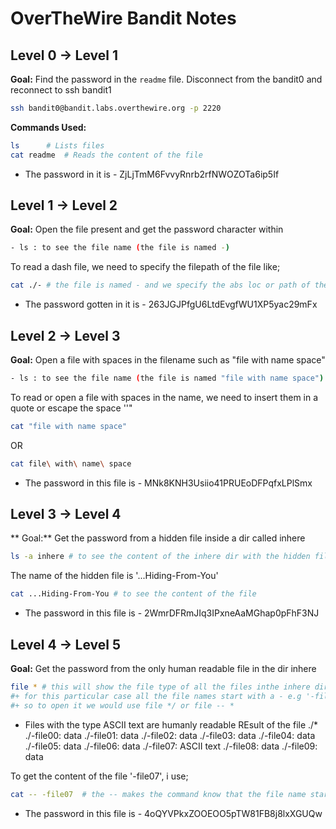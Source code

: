 # OverTheWire Bandit Notes

## Level 0 → Level 1
**Goal:** Find the password in the `readme` file. Disconnect from the bandit0 and reconnect to ssh bandit1
```bash
ssh bandit0@bandit.labs.overthewire.org -p 2220
```

**Commands Used:**
```bash
ls      # Lists files
cat readme  # Reads the content of the file
```
- The password in it is - ZjLjTmM6FvvyRnrb2rfNWOZOTa6ip5If

## Level 1 -> Level 2
**Goal:** Open the file present and get the password character within

```bash
- ls : to see the file name (the file is named -)
```
To read a dash file, we need to specify the filepath of the file like;
```bash
cat ./- # the file is named - and we specify the abs loc or path of the file to be able to open it
```
- The password gotten in it is - 263JGJPfgU6LtdEvgfWU1XP5yac29mFx

## Level 2 -> Level 3
**Goal:** Open a file with spaces in the filename such as "file with name space"

```bash
- ls : to see the file name (the file is named "file with name space")
```
To read or open a file with spaces in the name, we need to insert them in a quote or escape the space '\'"

```bash
cat "file with name space"
``` 
OR
```bash
cat file\ with\ name\ space
```

- The password in this file is - MNk8KNH3Usiio41PRUEoDFPqfxLPlSmx
## Level 3 -> Level 4
** Goal:** Get the password from a hidden file inside a dir called inhere

```bash
ls -a inhere # to see the content of the inhere dir with the hidden file
```
The name of the hidden file is '...Hiding-From-You'

```bash
cat ...Hiding-From-You # to see the content of the file
```
- The password in this file is - 2WmrDFRmJIq3IPxneAaMGhap0pFhF3NJ

## Level 4 -> Level 5
**Goal:** Get the password from the only human readable file in the dir inhere

```bash
file * # this will show the file type of all the files inthe inhere dir
#+ for this particular case all the file names start with a - e.g '-file00'
#+ so to open it we would use file */ or file -- *
```
- Files with the type ASCII text are humanly readable
REsult of the file ./*
./-file00: data
./-file01: data
./-file02: data
./-file03: data
./-file04: data
./-file05: data
./-file06: data
./-file07: ASCII text
./-file08: data
./-file09: data

To get the content of the file '-file07', i use;
```bash
cat -- -file07  # the -- makes the command know that the file name starting -f is not a flAG and should be treated as name
```
- The password in this file is - 4oQYVPkxZOOEOO5pTW81FB8j8lxXGUQw

